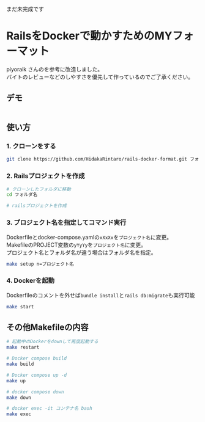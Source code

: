 まだ未完成です

# RailsをDockerで動かすためのMYフォーマット
piyoraik さんのを参考に改造しました。  
バイトのレビューなどのしやすさを優先して作っているのでご了承ください。

## デモ
![]()

## 使い方
### 1. クローンをする
```bash
git clone https://github.com/HidakaRintaro/rails-docker-format.git フォルダ名
```

### 2. Railsプロジェクトを作成  
```bash
# クローンしたフォルダに移動
cd フォルダ名

# railsプロジェクトを作成
```

### 3. プロジェクト名を指定してコマンド実行  
  Dockerfileとdocker-compose.yamlの``xXxXx``を``プロジェクト名``に変更。  
  MakefileのPROJECT変数の``yYyYy``を``プロジェクト名``に変更。  
  プロジェクト名とフォルダ名が違う場合はフォルダ名を指定。
```bash
make setup n=プロジェクト名
```

### 4. Dockerを起動  
  Dockerfileのコメントを外せば``bundle install``と``rails db:migrate``も実行可能
```bash
make start
```

## その他Makefileの内容
```bash
# 起動中のDockerをdownして再度起動する
make restart

# Docker compose build
make build

# Docker compose up -d
make up

# docker compose down
make down

# docker exec -it コンテナ名 bash
make exec

```